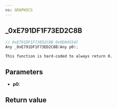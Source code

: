 ```yaml
---
ns: GRAPHICS
---
```

## _0xE791DF1F73ED2C8B

```c
// 0xE791DF1F73ED2C8B 0x9D84554C
Any _0xE791DF1F73ED2C8B(Any p0);
```

```
This function is hard-coded to always return 0.  
```

## Parameters
* **p0**: 

## Return value
